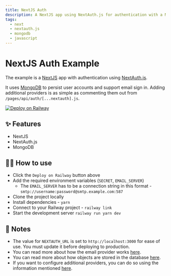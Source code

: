 ```yaml
---
title: NextJS Auth
description: A NextJS app using NextAuth.js for authentication with a MongoDB database
tags:
  - next
  - nextauth.js
  - mongodb
  - javascript
---
```


# NextJS Auth Example

The example is a [NextJS](https://nextjs.org/) app with authentication using [NextAuth.js](https://next-auth.js.org/).

It uses [MongoDB](https://www.mongodb.com/) to persist user accounts and support email sign in. Adding additional providers is as simple as commenting them out from `/pages/api/auth/[...nextauth].js`.

[![Deploy on Railway](https://railway.app/button.svg)](https://railway.app/new?template=https%3A%2F%2Fgithub.com%2Frailwayapp%2Fexamples%2Ftree%2Fmaster%2Fexamples%2Fnextjs-auth&plugins=mongodb&envs=NEXTAUTH_URL%2CSECRET%2CEMAIL_FROM%2CEMAIL_SERVER&NEXTAUTH_URLDesc=The+canonical+URL+of+your+site&SECRETDesc=A+random+string+used+to+hash+tokens%2C+sign+cookies+and+generate+crytographic+keys&NEXTAUTH_URLDefault=http%3A%2F%2Flocalhost%3A3000&EMAIL_FROMDefault=NextAuth+%3Cnoreply%40example.com%3E)

## ✨ Features

- NextJS
- NextAuth.js
- MongoDB

## 💁‍♀️ How to use

- Click the `Deploy on Railway` button above
- Add the required environment variables (`SECRET`, `EMAIL_SERVER`)
  - The `EMAIL_SERVER` has to be a connection string in this format - `smtp://username:password@smtp.example.com:587`
- Clone the project locally
- Install dependencies - `yarn`
- Connect to your Railway project - `railway link`
- Start the development server `railway run yarn dev`

## 📝 Notes

- The value for `NEXTAUTH_URL` is set to `http://localhost:3000` for ease of use. You must update it before deploying to production.
- You can read more about how the email provider works [here](https://next-auth.js.org/providers/email).
- You can read more about how objects are stored in the database [here](https://next-auth.js.org/schemas/mongodb).
- If you want to configure additional providers, you can do so using the information mentioned [here](https://next-auth.js.org/configuration/providers).
